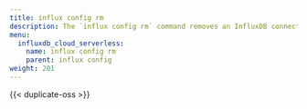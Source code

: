 ```yaml
---
title: influx config rm
description: The `influx config rm` command removes an InfluxDB connection configuration.
menu:
  influxdb_cloud_serverless:
    name: influx config rm
    parent: influx config
weight: 201
---
```


{{< duplicate-oss >}}

